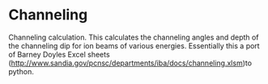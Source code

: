 # Channeling
Channeling calculation. This calculates the channeling angles and depth of the channeling dip for ion beams of various energies. Essentially this a  port of Barney Doyles Excel sheets (http://www.sandia.gov/pcnsc/departments/iba/docs/channeling.xlsm)to python.
